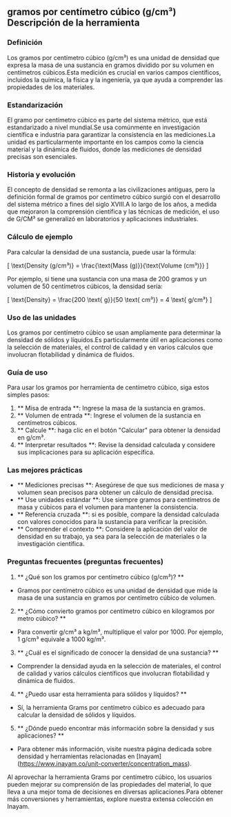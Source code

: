 ## gramos por centímetro cúbico (g/cm³) Descripción de la herramienta

### Definición
Los gramos por centímetro cúbico (g/cm³) es una unidad de densidad que expresa la masa de una sustancia en gramos dividido por su volumen en centímetros cúbicos.Esta medición es crucial en varios campos científicos, incluidos la química, la física y la ingeniería, ya que ayuda a comprender las propiedades de los materiales.

### Estandarización
El gramo por centímetro cúbico es parte del sistema métrico, que está estandarizado a nivel mundial.Se usa comúnmente en investigación científica e industria para garantizar la consistencia en las mediciones.La unidad es particularmente importante en los campos como la ciencia material y la dinámica de fluidos, donde las mediciones de densidad precisas son esenciales.

### Historia y evolución
El concepto de densidad se remonta a las civilizaciones antiguas, pero la definición formal de gramos por centímetro cúbico surgió con el desarrollo del sistema métrico a fines del siglo XVIII.A lo largo de los años, a medida que mejoraron la comprensión científica y las técnicas de medición, el uso de G/CM³ se generalizó en laboratorios y aplicaciones industriales.

### Cálculo de ejemplo
Para calcular la densidad de una sustancia, puede usar la fórmula:

\[ \text{Density (g/cm³)} = \frac{\text{Mass (g)}}{\text{Volume (cm³)}} \]

Por ejemplo, si tiene una sustancia con una masa de 200 gramos y un volumen de 50 centímetros cúbicos, la densidad sería:

\[ \text{Density} = \frac{200 \text{ g}}{50 \text{ cm³}} = 4 \text{ g/cm³} \]

### Uso de las unidades
Los gramos por centímetro cúbico se usan ampliamente para determinar la densidad de sólidos y líquidos.Es particularmente útil en aplicaciones como la selección de materiales, el control de calidad y en varios cálculos que involucran flotabilidad y dinámica de fluidos.

### Guía de uso
Para usar los gramos por herramienta de centímetro cúbico, siga estos simples pasos:
1. ** Misa de entrada **: Ingrese la masa de la sustancia en gramos.
2. ** Volumen de entrada **: Ingrese el volumen de la sustancia en centímetros cúbicos.
3. ** Calcule **: haga clic en el botón "Calcular" para obtener la densidad en g/cm³.
4. ** Interpretar resultados **: Revise la densidad calculada y considere sus implicaciones para su aplicación específica.

### Las mejores prácticas
- ** Mediciones precisas **: Asegúrese de que sus mediciones de masa y volumen sean precisos para obtener un cálculo de densidad precisa.
- ** Use unidades estándar **: Use siempre gramos para centímetros de masa y cúbicos para el volumen para mantener la consistencia.
- ** Referencia cruzada **: si es posible, compare la densidad calculada con valores conocidos para la sustancia para verificar la precisión.
- ** Comprender el contexto **: Considere la aplicación del valor de densidad en su trabajo, ya sea para la selección de materiales o la investigación científica.

### Preguntas frecuentes (preguntas frecuentes)

1. ** ¿Qué son los gramos por centímetro cúbico (g/cm³)? **
- Gramos por centímetro cúbico es una unidad de densidad que mide la masa de una sustancia en gramos por centímetro cúbico de volumen.

2. ** ¿Cómo convierto gramos por centímetro cúbico en kilogramos por metro cúbico? **
- Para convertir g/cm³ a ​​kg/m³, multiplique el valor por 1000. Por ejemplo, 1 g/cm³ equivale a 1000 kg/m³.

3. ** ¿Cuál es el significado de conocer la densidad de una sustancia? **
- Comprender la densidad ayuda en la selección de materiales, el control de calidad y varios cálculos científicos que involucran flotabilidad y dinámica de fluidos.

4. ** ¿Puedo usar esta herramienta para sólidos y líquidos? **
- Sí, la herramienta Grams por centímetro cúbico es adecuado para calcular la densidad de sólidos y líquidos.

5. ** ¿Dónde puedo encontrar más información sobre la densidad y sus aplicaciones? **
- Para obtener más información, visite nuestra página dedicada sobre densidad y herramientas relacionadas en [Inayam] (https://www.inayam.co/unit-converter/concentration_mass).

Al aprovechar la herramienta Grams por centímetro cúbico, los usuarios pueden mejorar su comprensión de las propiedades del material, lo que lleva a una mejor toma de decisiones en diversas aplicaciones.Para obtener más conversiones y herramientas, explore nuestra extensa colección en Inayam.